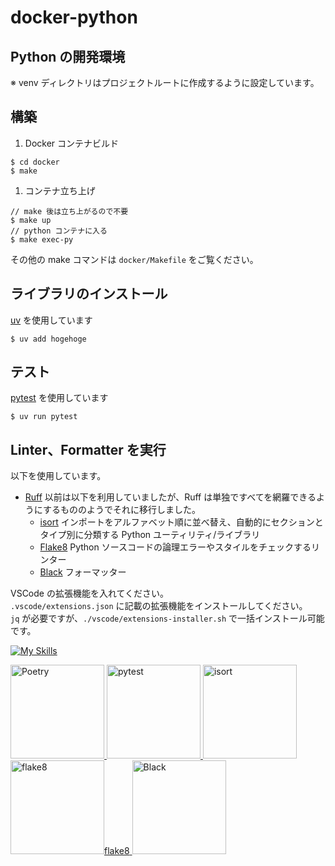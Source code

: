 # docker-python

## Python の開発環境

※ venv ディレクトリはプロジェクトルートに作成するように設定しています。

## 構築

1. Docker コンテナビルド

```
$ cd docker
$ make
```

1. コンテナ立ち上げ

```
// make 後は立ち上がるので不要
$ make up
// python コンテナに入る
$ make exec-py
```

その他の make コマンドは `docker/Makefile` をご覧ください。

## ライブラリのインストール

[uv](https://docs.astral.sh/ruff/) を使用しています

```
$ uv add hogehoge
```

## テスト

[pytest](https://docs.pytest.org/) を使用しています

```
$ uv run pytest
```

## Linter、Formatter を実行

以下を使用しています。

- [Ruff](https://docs.astral.sh/ruff/)
  以前は以下を利用していましたが、Ruff は単独ですべてを網羅できるようにするもののようでそれに移行しました。
  - [isort](https://pycqa.github.io/isort/)
    インポートをアルファベット順に並べ替え、自動的にセクションとタイプ別に分類する Python ユーティリティ/ライブラリ
  - [Flake8](https://flake8.pycqa.org/en/latest/)
    Python ソースコードの論理エラーやスタイルをチェックするリンター
  - [Black](https://black.readthedocs.io/)
    フォーマッター

VSCode の拡張機能を入れてください。  
`.vscode/extensions.json` に記載の拡張機能をインストールしてください。  
`jq` が必要ですが、`./vscode/extensions-installer.sh` で一括インストール可能です。


[![My Skills](https://skillicons.dev/icons?i=js,html,css,wasm)](https://skillicons.dev)

</a>
<a href="https://python-poetry.org/">
<img alt="Poetry" src="https://python-poetry.org/images/logo-origami.svg"
  height="150"
/>
</a>

</a>
<a href="https://docs.pytest.org/">
<img alt="pytest" src="https://docs.pytest.org/en/7.3.x/_static/pytest_logo_curves.svg"
  height="150"
/>
</a>

</a>
<a href="https://pycqa.github.io/isort/">
<img alt="isort" src="https://raw.githubusercontent.com/pycqa/isort/main/art/logo_large.png"
  height="150"
/>
</a>

</a>
<a href="https://flake8.pycqa.org/en/latest/">
<img alt="flake8" src="https://www.python.org/static/img/python-logo-large.c36dccadd999.png?1576869008"
  height="150"
/><span>flake8</span>
</a>

</a>
<a href="https://black.readthedocs.io/">
<img alt="Black" src="https://black.readthedocs.io/en/stable/_static/logo2-readme.png"
  height="150"
/>
</a>
